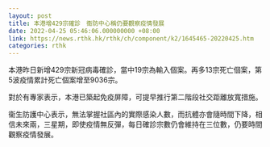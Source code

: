 ```yaml
---
layout: post
title: 本港增429宗確診　衞防中心稱仍要觀察疫情發展
date: 2022-04-25 05:46:06.000000000 +08:00
link: https://news.rthk.hk/rthk/ch/component/k2/1645465-20220425.htm
categories: rthk
---
```


本港昨日新增429宗新冠病毒確診，當中19宗為輸入個案。再多13宗死亡個案，第5波疫情累計死亡個案增至9036宗。

對於有專家表示，本港已築起免疫屏障，可提早推行第二階段社交距離放寬措施。

衞生防護中心表示，無法掌握社區內的實際感染人數，而抗體亦會隨時間下降，相信未來兩，三星期，即使疫情無反彈，每日確診宗數仍會維持在三位數，仍要時間觀察疫情發展。
